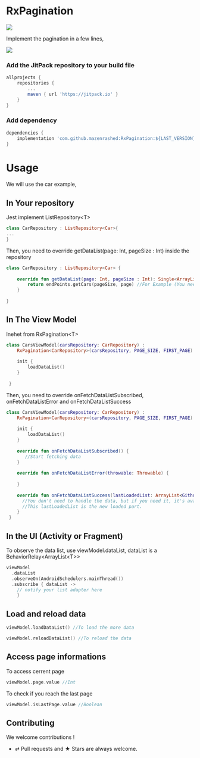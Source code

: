 
# RxPagination

[![](https://jitpack.io/v/mazenrashed/RxPagination.svg)](https://jitpack.io/#mazenrashed/RxPagination)

Implement the pagination in a few lines, 

![](https://media.giphy.com/media/RN2oZPyBkUKQbi1WD1/giphy.gif)
###  Add the JitPack repository to your build file
```groovy
allprojects {
    repositories {
        ...
        maven { url 'https://jitpack.io' }
    }
}
```
### Add dependency
```groovy
dependencies {
    implementation 'com.github.mazenrashed:RxPagination:${LAST_VERSION}'
}
```
# Usage
We will use the car example,
## In Your repository
Jest implement ListRepository\<T\>
```kotlin
class CarRepository : ListRepository<Car>{
...
}
```

Then, you need to override getDataList(page: Int, pageSize : Int) inside the repository
```kotlin
class CarRepository : ListRepository<Car> {  
  
    override fun getDataList(page: Int, pageSize : Int): Single<ArrayList<Car>> {  
        return endPoints.getCars(pageSize, page) //For Example (You need to return your data source here)
    }  
      
}
```

## In The View Model
Inehet from RxPagination\<T\>
```kotlin
class CarsViewModel(carsRepository: CarRepository) :  
    RxPagination<CarRepository>(carsRepository, PAGE_SIZE, FIRST_PAGE) {  
      
    init {  
        loadDataList()  
    }
    
 }
```
Then, you need to override onFetchDataListSubscribed,
onFetchDataListError and onFetchDataListSuccess
```kotlin
class CarsViewModel(carsRepository: CarRepository) :  
    RxPagination<CarRepository>(carsRepository, PAGE_SIZE, FIRST_PAGE) {  
      
    init {  
        loadDataList()  
    }
    
    override fun onFetchDataListSubscribed() {  
	   //Start fetching data
    }  
  
    override fun onFetchDataListError(throwable: Throwable) {  
	   
    }  
  
    override fun onFetchDataListSuccess(lastLoadedList: ArrayList<GithubRepository>) {  
	  //You don't need to handle the data, but if you need it, it's available
	  //This lastLoadedList is the new loaded part.
    }
 }
```
## In the UI (Activity or Fragment)
To observe the data list, use viewModel.dataList, 
dataList is a BehaviorRelay\<ArrayList\<T\>\>
```kotlin
viewModel  
  .dataList  
  .observeOn(AndroidSchedulers.mainThread())  
  .subscribe { dataList ->  
	// notify your list adapter here 
    }
```
## Load and reload data
```kotlin
viewModel.loadDataList() //To load the more data

viewModel.reloadDataList() //To reload the data
```

## Access page informations
To access cerrent page
```kotlin
viewModel.page.value //Int
```
To check if you reach the last page
```kotlin
viewModel.isLastPage.value //Boolean
```


## Contributing

We welcome contributions !
* ⇄ Pull requests and ★ Stars are always welcome.
